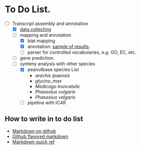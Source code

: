# To Do List.
- [ ] Transcript assembly and annotation
	- [x] [data collecting](https://github.com/daweih/peanut_wiki/blob/master/References/species.md)
	- [ ] mapping and annotation
		- [x] blat mapping
		- [x] annotation: [sample of results](https://github.com/daweih/peanut_wiki/tree/master/pipeline/mapping_and_annotation/sample_data).
		- [ ] parser for controlled vocabularies, e.g. GO, EC, etc.
	- [ ] gene prediction.
	- [ ] synteny analysis with other species
		- [x] peanutbase species List
			 - _arachis ipaensis_
			 - _glycine_max_
			 - _Medicago truncatula_
			 - _Phaseolus vulgaris_
			 - _Phaseolus valgaris_
		- [ ] pipeline with IC4R
			 
## How to write in to do list
 - [Markdown on github](https://help.github.com/articles/writing-on-github/)
 - [Github flavored markdown](https://help.github.com/articles/github-flavored-markdown/)
 - [Markdown quick ref](http://www.darkcoding.net/software/markdown-quick-reference/)

